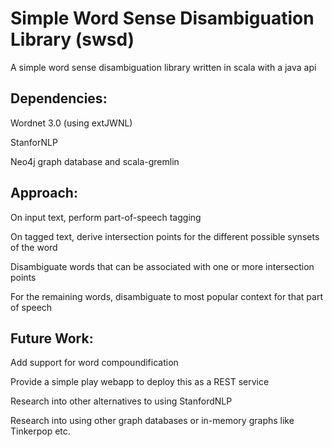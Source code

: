 # Simple Word Sense Disambiguation Library (swsd)

A simple word sense disambiguation library written in scala with a java api

## Dependencies:

Wordnet 3.0 (using extJWNL)

StanforNLP

Neo4j graph database and scala-gremlin

## Approach:

On input text, perform part-of-speech tagging

On tagged text, derive intersection points for the different possible synsets of the word

Disambiguate words that can be associated with one or more intersection points

For the remaining words, disambiguate to most popular context for that part of speech

## Future Work:

Add support for word compoundification

Provide a simple play webapp to deploy this as a REST service

Research into other alternatives to using StanfordNLP

Research into using other graph databases or in-memory graphs like Tinkerpop etc.




